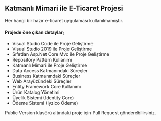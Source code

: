 <h2>Katmanlı Mimari ile E-Ticaret Projesi</h2>

<p>Her hangi bir hazır e-ticaret uygulaması kullanılmamıştır.</p>

<h4>Projede öne çıkan detaylar;</h4>
<ul>
  <li>Visual Studio Code ile Proje Geliştirme</li>
  <li>Visual Studio 2019 ile Proje Geliştirme</li>
  <li>Sıfırdan Asp.Net Core Mvc ile Proje Geliştirme</li>
  <li>Repository Pattern Kullanımı</li>
  <li>Katmanlı Mimari ile Proje Geliştirme</li>
  <li>Data Access Katmanındaki Süreçler</li>
  <li>Business Katmanındaki Süreçler</li>
  <li>Web Arayüzündeki Süreçler</li>
  <li>Entity Framework Core Kullanımı</li>
  <li>Ürün Katalog Yönetimi</li>
  <li>Üyelik Sistemi (Identity Core)</li>
  <li>Ödeme Sistemi (Iyzico Ödeme)</li>
</ul>
Public Version klasörü altındaki proje için Pull Request gönderebilirsiniz.
